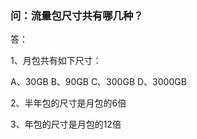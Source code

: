 ### 问：流量包尺寸共有哪几种？


答：

1、月包共有如下尺寸：

A、30GB
B、90GB
C、300GB
D、3000GB

2、半年包的尺寸是月包的6倍

3、年包的尺寸是月包的12倍
